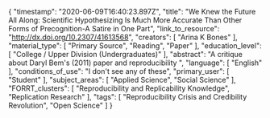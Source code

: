 {
    "timestamp": "2020-06-09T16:40:23.897Z",
    "title": "We Knew the Future All Along: Scientific Hypothesizing Is Much More Accurate Than Other Forms of Precognition-A Satire in One Part",
    "link_to_resource": "http://dx.doi.org/10.2307/41613568",
    "creators": [
        "Arina K Bones"
    ],
    "material_type": [
        "Primary Source",
        "Reading",
        "Paper"
    ],
    "education_level": [
        "College / Upper Division (Undergraduates)"
    ],
    "abstract": "A critique about Daryl Bem's (2011) paper and reproducibility ",
    "language": [
        "English"
    ],
    "conditions_of_use": "I don't see any of these",
    "primary_user": [
        "Student"
    ],
    "subject_areas": [
        "Applied Science",
        "Social Science"
    ],
    "FORRT_clusters": [
        "Reproducibility and Replicability Knowledge",
        "Replication Research"
    ],
    "tags": [
        "Reproducibility Crisis and Credibility Revolution",
        "Open Science"
    ]
}